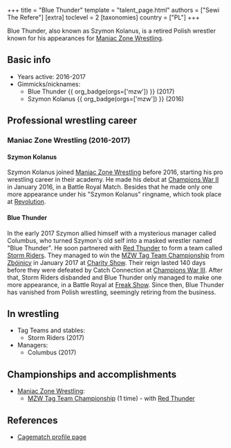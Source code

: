 +++
title = "Blue Thunder"
template = "talent_page.html"
authors = ["Sewi The Refere"]
[extra]
toclevel = 2
[taxonomies]
country = ["PL"]
+++

Blue Thunder, also known as Szymon Kolanus, is a retired Polish wrestler known for his appearances for [Maniac Zone Wrestling](@/o/mzw.md).

## Basic info

* Years active: 2016-2017
* Gimmicks/nicknames:
  - Blue Thunder {{ org_badge(orgs=['mzw']) }} (2017)
  - Szymon Kolanus {{ org_badge(orgs=['mzw']) }} (2016)

## Professional wrestling career

### Maniac Zone Wrestling (2016-2017)

#### Szymon Kolanus

Szymon Kolanus joined [Maniac Zone Wrestling](@/o/mzw.md) before 2016, starting his pro wrestling career in their academy. He made his debut at [Champions War II](@/e/mzw/2016-01-10-mzw-champions-war-2.md) in January 2016, in a Battle Royal Match. Besides that he made only one more appearance under his "Szymon Kolanus" ringname, which took place at [Revolution](@/e/mzw/2016-11-05-mzw-revolution.md).

#### Blue Thunder

In the early 2017 Szymon allied himself with a mysterious manager called Columbus, who turned Szymon's old self into a masked wrestler named "Blue Thunder".
He soon partnered with [Red Thunder](@/w/red-thunder.md) to form a team called [Storm Riders](@/tt/storm-riders.md). They managed to win the [MZW Tag Team Championship](@/c/mzw-tag-team-championship.md) from [Zbójnicy](@/tt/zbojnicy.md) in January 2017 at [Charity Show](@/e/mzw/2017-01-15-mzw-charity-show-2017.md).
Their reign lasted 140 days before they were defeated by Catch Connection at [Champions War III](@/e/mzw/2017-06-03-mzw-champions-war-3.md).
After that, Storm Riders disbanded and Blue Thunder only managed to make one more appearance, in a Battle Royal at [Freak Show](@/e/mzw/2017-12-02-mzw-freak-show.md). Since then, Blue Thunder has vanished from Polish wrestling, seemingly retiring from the business.

## In wrestling

* Tag Teams and stables:
  - Storm Riders (2017)
* Managers:
  - Columbus (2017)

## Championships and accomplishments

* [Maniac Zone Wrestling](@/o/mzw.md):
  - [MZW Tag Team Championship](@/c/mzw-tag-team-championship.md) (1 time) - with [Red Thunder](@/w/red-thunder.md)

## References

* [Cagematch profile page](https://www.cagematch.net/?id=2&nr=24641)

